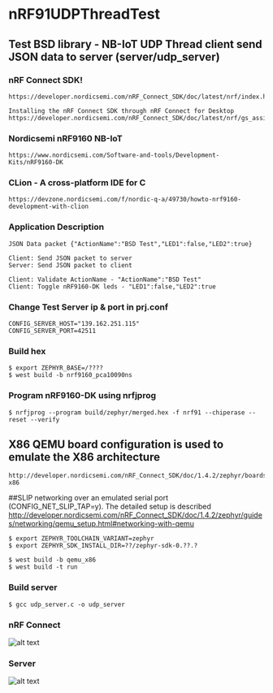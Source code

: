 # nRF91UDPThreadTest

## Test BSD library - NB-IoT UDP Thread client send JSON data to server (server/udp_server)

### nRF Connect SDK!
    https://developer.nordicsemi.com/nRF_Connect_SDK/doc/latest/nrf/index.html

    Installing the nRF Connect SDK through nRF Connect for Desktop
    https://developer.nordicsemi.com/nRF_Connect_SDK/doc/latest/nrf/gs_assistant.html

### Nordicsemi nRF9160 NB-IoT 
    https://www.nordicsemi.com/Software-and-tools/Development-Kits/nRF9160-DK

### CLion - A cross-platform IDE for C
    https://devzone.nordicsemi.com/f/nordic-q-a/49730/howto-nrf9160-development-with-clion

### Application Description
    JSON Data packet {"ActionName":"BSD Test","LED1":false,"LED2":true}

    Client: Send JSON packet to server
    Server: Send JSON packet to client

    Client: Validate ActionName - "ActionName":"BSD Test"
    Client: Toggle nRF9160-DK leds - "LED1":false,"LED2":true

### Change Test Server ip & port in prj.conf  
    CONFIG_SERVER_HOST="139.162.251.115"
    CONFIG_SERVER_PORT=42511

### Build hex 
    $ export ZEPHYR_BASE=/????
    $ west build -b nrf9160_pca10090ns

### Program nRF9160-DK using nrfjprog
    $ nrfjprog --program build/zephyr/merged.hex -f nrf91 --chiperase --reset --verify


## X86 QEMU board configuration is used to emulate the X86 architecture
    http://developer.nordicsemi.com/nRF_Connect_SDK/doc/1.4.2/zephyr/boards/x86/qemu_x86/doc/index.html#qemu-x86

##SLIP networking over an emulated serial port (CONFIG_NET_SLIP_TAP=y). The detailed setup is described
    http://developer.nordicsemi.com/nRF_Connect_SDK/doc/1.4.2/zephyr/guides/networking/qemu_setup.html#networking-with-qemu

    $ export ZEPHYR_TOOLCHAIN_VARIANT=zephyr
    $ export ZEPHYR_SDK_INSTALL_DIR=??/zephyr-sdk-0.??.?

    $ west build -b qemu_x86 
    $ west build -t run

### Build server
    $ gcc udp_server.c -o udp_server


### nRF Connect
![alt text](https://raw.githubusercontent.com/FrancisSieberhagen/nRF91UDPThreadTest/master/images/nRFConnect.jpg)


### Server
![alt text](https://raw.githubusercontent.com/FrancisSieberhagen/nRF91UDPThreadTest/master/images/server.jpg)



